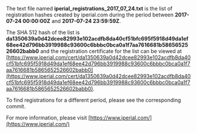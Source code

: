 The text file named **iperial_registrations_2017_07_24.txt** is the list of registration hashes created by iperial.com during the period between **2017-07-24 00:00:00Z** and **2017-07-24 23:59:59Z**.

The SHA 512 hash of the list is **da1350639a0d42dcee82993e102acdfb8da40cf51bfc695f5918d49da1ef68ee42d796bb3919988c93600c6bbbc0bca0a1f7aa7616681b5865652526602babb0** and the registration certificate for the list can be viewed at [https://www.iperial.com/cert/da1350639a0d42dcee82993e102acdfb8da40cf51bfc695f5918d49da1ef68ee42d796bb3919988c93600c6bbbc0bca0a1f7aa7616681b5865652526602babb0](https://www.iperial.com/cert/da1350639a0d42dcee82993e102acdfb8da40cf51bfc695f5918d49da1ef68ee42d796bb3919988c93600c6bbbc0bca0a1f7aa7616681b5865652526602babb0).

To find registrations for a different period, please see the corresponding commit.

For more information, please visit [https://www.iperial.com/](https://www.iperial.com/)
